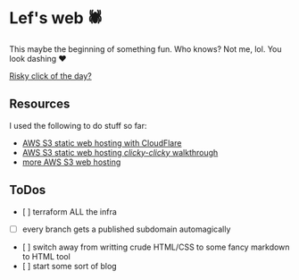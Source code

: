 # Lef's web 🕷

This maybe the beginning of something fun.
Who knows?
Not me, lol.
You look dashing ❤️

[Risky click of the day?](https://lef.fyi/)

## Resources

I used the following to do stuff so far:

- [AWS S3 static web hosting with CloudFlare](https://support.cloudflare.com/hc/en-us/articles/360037983412-Configuring-an-Amazon-Web-Services-static-site-to-use-Cloudflare)
- [AWS S3 static web hosting _clicky-clicky_ walkthrough](https://docs.aws.amazon.com/AmazonS3/latest/userguide/website-hosting-custom-domain-walkthrough.html)
- [more AWS S3 web hosting](https://docs.aws.amazon.com/AmazonS3/latest/userguide/WebsiteHosting.html)


## ToDos

- [ ] terraform ALL the infra
- [ ] every branch gets a published subdomain automagically
- [ ] switch away from writting crude HTML/CSS to some fancy markdown to HTML tool
- [ ] start some sort of blog
